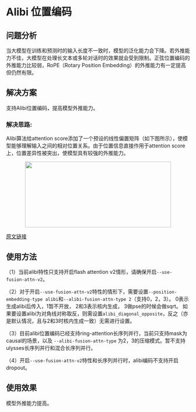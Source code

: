 # Alibi 位置编码

## 问题分析

当大模型在训练和预测时的输入长度不一致时，模型的泛化能力会下降。若外推能力不佳，大模型在处理长文本或多轮对话时的效果就会受到限制。正弦位置编码的外推能力比较弱，RoPE（Rotary Position Embedding）的外推能力有一定提高但仍然有限。

## 解决方案

支持Alibi位置编码，提高模型外推能力。

### 解决思路:

Alibi算法给attention score添加了一个预设的线性偏置矩阵（如下图所示），使模型能够理解输入之间的相对位置关系。由于位置信息直接作用于attention score上，位置差异性被突出，使模型具有较强的外推能力。
<p align="center"> <img src="https://gitee.com/ascend/MindSpeed/raw/master/sources/images/alibi.png" height="180px" width="400px"></p>

[原文链接](https://arxiv.org/pdf/2108.12409)


## 使用方法

（1）当前alibi特性只支持开启flash attention v2情形，请确保开启`--use-fusion-attn-v2`。

（2）对于开启`--use-fusion-attn-v2`特性的情形下，需要设置`--position-embedding-type alibi`和`--alibi-fusion-attn-type 2`（支持0，2，3）。
0表示生成alibi后传入，1暂不开放， 2和3表示核内生成， 3做pse的时候会做sqrt。
如果要设置alibi为对角线对称取反，则需设置`alibi_diagonal_opposite`，反之（亦是默认情况，且与2和3时核内生成一致）无需进行设置。

（3）目前alibi位置编码已经支持ring-attention长序列并行，当前只支持mask为causal的场景，以及 `--alibi-fusion-attn-type` 为2，3的压缩模式。暂不支持ulysses长序列并行和混合长序列并行。

（4）开启`--use-fusion-attn-v2`特性和长序列并行时，alibi编码不支持开启dropout。

## 使用效果

模型外推能力提高。
